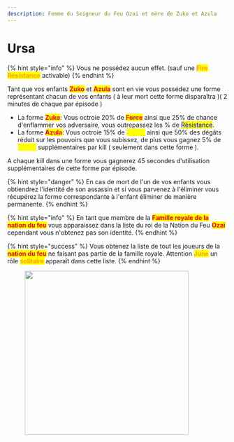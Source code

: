 ```yaml
---
description: Femme du Seigneur du Feu Ozai et mère de Zuko et Azula
---
```


# Ursa

{% hint style="info" %}
Vous ne possédez aucun effet. (sauf une <mark style="color:orange;">**Fire Résistance**</mark> activable)&#x20;
{% endhint %}

Tant que vos enfants <mark style="color:red;">**Zuko**</mark> et <mark style="color:red;">**Azula**</mark> sont en vie vous possédez une forme représentant chacun de vos enfants ( à leur mort cette forme disparaîtra )( 2 minutes de chaque par épisode )

* La forme <mark style="color:red;">**Zuko**</mark>: Vous octroie 20% de <mark style="color:red;">**Force**</mark> ainsi que 25% de chance d'enflammer vos adversaire, vous outrepassez les % de <mark style="color:blue;">Résistance</mark>.
* La forme <mark style="color:red;">**Azula**</mark>: Vous octroie 15% de <mark style="color:yellow;">Speed</mark> ainsi que 50% des dégâts réduit sur les pouvoirs que vous subissez, de plus vous gagnez 5% de <mark style="color:yellow;">Speed</mark> supplémentaires par kill ( seulement dans cette forme ).

A chaque kill dans une forme vous gagnerez 45 secondes d'utilisation supplémentaires de cette forme par épisode.

{% hint style="danger" %}
En cas de mort de l'un de vos enfants vous obtiendrez l'identité de son assassin et si vous parvenez à l'éliminer vous récupérez la forme correspondante à l'enfant éliminer de manière permanente.
{% endhint %}

{% hint style="info" %}
En tant que membre de la <mark style="color:red;">**Famille royale de la nation du feu**</mark> vous apparaissez dans la liste du roi de la Nation du Feu <mark style="color:red;">**Ozai**</mark> cependant vous n'obtenez pas son identité.
{% endhint %}

{% hint style="success" %}
Vous obtenez la liste de tout les joueurs de la <mark style="color:red;">**nation du feu**</mark> ne faisant pas partie de la famille royale. Attention <mark style="color:orange;">**June**</mark> un rôle <mark style="color:orange;">**solitaire**</mark> apparaît dans cette liste.
{% endhint %}

<figure><img src="https://i.pinimg.com/originals/13/46/6f/13466f81feb2746e0cee6c4ddf3bc2be.jpg" alt="" width="375"><figcaption></figcaption></figure>
